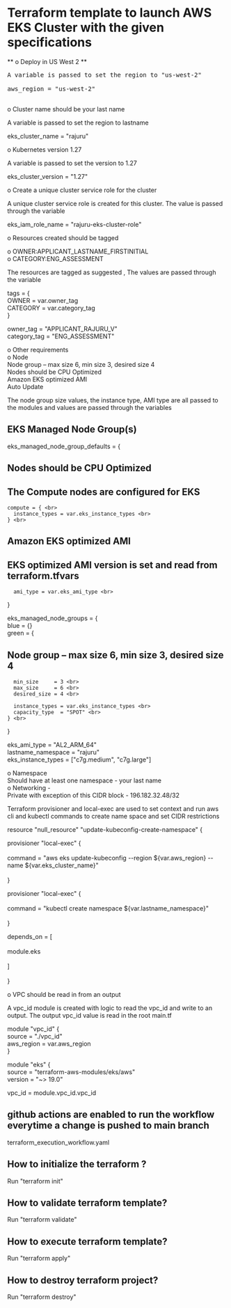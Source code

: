 # Terraform template to launch AWS EKS Cluster with the given specifications


** o Deploy in US West 2 ** <br>

<pre>
A variable is passed to set the region to "us-west-2" <br>
aws_region = "us-west-2" <br>
</pre>

o Cluster name should be your last name  <br>

A variable is passed to set the region to lastname <br>

eks_cluster_name = "rajuru" <br>



o Kubernetes version 1.27  <br>

A variable is passed to set the version to 1.27 <br>

eks_cluster_version = "1.27"  <br>



o Create a unique cluster service role for the cluster  <br>

A unique cluster service role is created for this cluster. The value is passed through the variable <br>

eks_iam_role_name  = "rajuru-eks-cluster-role"  <br>

o Resources created should be tagged  <br>

o OWNER:APPLICANT_LASTNAME_FIRSTINITIAL  <br>
o CATEGORY:ENG_ASSESSMENT  <br>

The resources are tagged as suggested , The values are passed through the variable <br>

  tags = {  <br>
    OWNER = var.owner_tag <br>
    CATEGORY   = var.category_tag <br>
  } <br>

owner_tag = "APPLICANT_RAJURU_V" <br>
category_tag = "ENG_ASSESSMENT" <br>

o Other requirements  <br>
o Node  <br>
    Node group – max size 6, min size 3, desired size 4  <br>
    Nodes should be CPU Optimized  <br>
    Amazon EKS optimized AMI  <br>
    Auto Update  <br>

The node group size values, the instance type, AMI type are all passed to the modules and values are passed through the variables <br>

## EKS Managed Node Group(s) <br>
  eks_managed_node_group_defaults = { <br>

## Nodes should be CPU Optimized <br>
## The Compute nodes are configured for EKS <br>

    compute = { <br>
      instance_types = var.eks_instance_types <br>
    } <br>

## Amazon EKS optimized AMI <br>
## EKS optimized AMI version is set and read from terraform.tfvars <br>

      ami_type = var.eks_ami_type <br>
  }

  eks_managed_node_groups = { <br>
    blue = {} <br>
    green = { <br>

## Node group – max size 6, min size 3, desired size 4 <br>

      min_size     = 3 <br>
      max_size     = 6 <br>
      desired_size = 4 <br>

      instance_types = var.eks_instance_types <br>
      capacity_type  = "SPOT" <br>
    } <br>
  } <br>

eks_ami_type = "AL2_ARM_64"  <br>
lastname_namespace = "rajuru"  <br>
eks_instance_types = ["c7g.medium", "c7g.large"]  <br>

o Namespace  <br>
    Should have at least one namespace - your last name  <br>
o Networking -  <br>
    Private with exception of this CIDR block - 196.182.32.48/32  <br>    

Terraform provisioner and local-exec are used to set context and run aws cli and kubectl commands to create name space and set CIDR restrictions <br>  

resource "null_resource" "update-kubeconfig-create-namespace" { <br>  

  provisioner "local-exec" { <br>  
    command     = "aws eks update-kubeconfig --region ${var.aws_region} --name ${var.eks_cluster_name}" <br>  
  } <br>  

  provisioner "local-exec" { <br>  
    command     = "kubectl create namespace ${var.lastname_namespace}" <br>  
  } <br>  

  depends_on = [ <br>  
    module.eks   <br>  
  ] <br>  
} <br>  


o VPC should be read in from an output  <br>

A vpc_id module is created with logic to read the vpc_id and write to an output. The output vpc_id value is read in the root main.tf  <br>

module "vpc_id" { <br>
  source  = "./vpc_id" <br>
  aws_region = var.aws_region <br>
} <br>

module "eks" { <br>
  source  = "terraform-aws-modules/eks/aws" <br>
  version = "~> 19.0" <br>

  vpc_id                   = module.vpc_id.vpc_id <br>

</pre>

## github actions are enabled to run the workflow everytime a change is pushed to main branch

terraform_execution_workflow.yaml

## How to initialize the terraform ?

Run "terraform init"

## How to validate terraform template?

Run "terraform validate"

## How to execute terraform template?

Run "terraform apply"

## How to destroy terraform project?

Run "terraform destroy"
